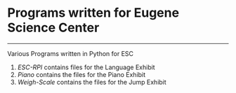 # Programs written for Eugene Science Center

---
Various Programs written in Python for ESC

1. *ESC-RPI* contains files for the Language Exhibit
2. *Piano* contains the files for the Piano Exhibit
3. *Weigh-Scale* contains the files for the Jump Exhibit

   

